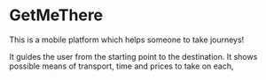 # GetMeThere

This is a mobile platform which helps someone to take journeys!

It guides the user from the starting point to the destination. It shows possible means of transport, time and prices to take on each,
